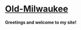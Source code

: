 # [Old-Milwaukee](https://kartik4042.github.io/Old-Milwaukee/)

**Greetings and welcome to my site!** 
